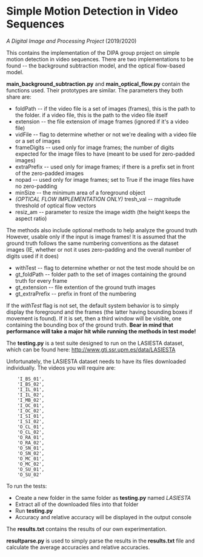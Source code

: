 # Simple Motion Detection in Video Sequences
*A Digital Image and Processing Project* (2019/2020)

This contains the implementation of the DIPA group project on simple motion detection in video sequences. There are
two implementations to be found -- the background subtraction model, and the optical flow-based model.

**main_background_subtraction.py** and **main_optical_flow.py** contain the functions used. Their prototypes are similar. 
The parameters they both share are:

* foldPath -- if the video file is a set of images (frames), this is the path to the folder. if a video file, this is the path to the video file itself
* extension -- the file extension of image frames (ignored if it's a video file)
* vidFile -- flag to determine whether or not we're dealing with a video file or a set of images
* frameDigits -- used only for image frames; the number of digits expected for the image files to have (meant to be used for zero-padded images)
* extraPrefix -- used only for image frames; if there is a prefix set in front of the zero-padded images 
* nopad -- used only for image frames; set to True if the image files have no zero-padding
* minSize -- the minimum area of a foreground object 
* *(OPTICAL FLOW IMPLEMENTATION ONLY)* tresh_val -- magnitude threshold of optical flow vectors
* resiz_am -- parameter to resize the image width (the height keeps the aspect ratio)

The methods also include optional methods to help analyze the ground truth However, usable only if the input is image frames! 
It is assumed that the ground truth follows the same numbering conventions as the dataset images (IE, whether or not it uses zero-padding and the overall number of digits used if it does)
* withTest -- flag to determine whether or not the test mode should be on
* gt_foldPath -- folder path to the set of images containing the ground truth for every frame
* gt_extension -- file extention of the ground truth images
* gt_extraPrefix -- prefix in front of the numbering

If the *withTest* flag is not set, the default system behavior is to simply display the foreground and the frames (the latter having bounding boxes if movement is found).
If it is set, then a third window will be visible, one containing the bounding box of the ground truth. **Bear in mind that performance will take a major hit while running the methods in test mode!**

The **testing.py** is a test suite designed to run on the LASIESTA dataset, which can be found here: http://www.gti.ssr.upm.es/data/LASIESTA

Unfortunately, the LASIESTA dataset needs to have its files downloaded individually. The videos you will require are:

        'I_BS_01',
        'I_BS_02',
        'I_IL_01',
        'I_IL_02',
        'I_MB_02',
        'I_OC_01',
        'I_OC_02',
        'I_SI_01',
        'I_SI_02',
        'O_CL_01',
        'O_CL_02',
        'O_RA_01',
        'O_RA_02',
        'O_SN_01',
        'O_SN_02',
        'O_MC_01',
        'O_MC_02',
        'O_SU_01',
        'O_SU_02'

To run the tests:
* Create a new folder in the same folder as **testing.py** named *LASIESTA*
* Extract all of the downloaded files into that folder
* Run **testing.py**
* Accuracy and relative accuracy will be displayed in the output console

The **results.txt** contains the results of our own experimentation.

**resultparse.py** is used to simply parse the results in the **results.txt** file and calculate the average accuracies and relative accuracies.